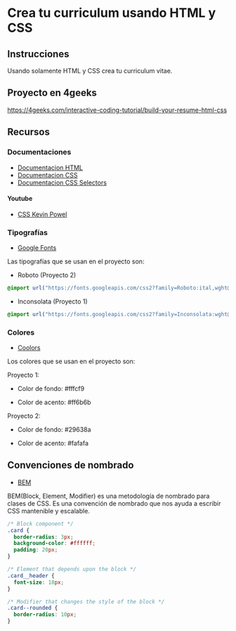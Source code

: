 # Crea tu curriculum usando HTML y CSS

## Instrucciones

Usando solamente HTML y CSS crea tu curriculum vitae.

## Proyecto en 4geeks

https://4geeks.com/interactive-coding-tutorial/build-your-resume-html-css

## Recursos

### Documentaciones

- [Documentacion HTML](https://developer.mozilla.org/en-US/docs/Web/HTML)
- [Documentacion CSS](https://developer.mozilla.org/en-US/docs/Web/CSS)
- [Documentacion CSS Selectors](https://developer.mozilla.org/en-US/docs/Web/CSS/CSS_Selectors)

#### Youtube

- [CSS Kevin Powel](https://www.youtube.com/@KevinPowell/featured)

### Tipografías

- [Google Fonts](https://fonts.google.com/)

Las tipografías que se usan en el proyecto son:

- Roboto (Proyecto 2)

```css
@import url("https://fonts.googleapis.com/css2?family=Roboto:ital,wght@0,100;0,300;0,400;0,500;0,700;0,900;1,100;1,300;1,400;1,500;1,700;1,900&display=swap");
```

- Inconsolata (Proyecto 1)

```css
@import url("https://fonts.googleapis.com/css2?family=Inconsolata:wght@200..900&display=swap");
```

### Colores

- [Coolors](https://coolors.co/)

Los colores que se usan en el proyecto son:

Proyecto 1:

- Color de fondo: #fffcf9

- Color de acento: #ff6b6b

Proyecto 2:

- Color de fondo: #29638a

- Color de acento: #fafafa

## Convenciones de nombrado

- [BEM](http://getbem.com/naming/)

BEM(Block, Element, Modifier) es una metodología de nombrado para clases de CSS. Es una convención de nombrado que nos ayuda a escribir CSS mantenible y escalable.

```css
/* Block component */
.card {
  border-radius: 3px;
  background-color: #ffffff;
  padding: 20px;
}

/* Element that depends upon the block */
.card__header {
  font-size: 18px;
}

/* Modifier that changes the style of the block */
.card--rounded {
  border-radius: 10px;
}
```
